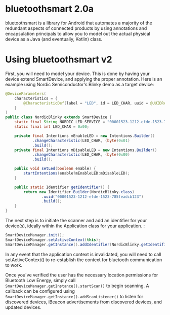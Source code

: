 # bluetoothsmart 2.0a
bluetoothsmart is a library for Android that automates a majority of the redundant aspects of connected products by using annotations and encapsulation principals to allow you to model out the actual physical device as a Java (and eventually, Kotlin) class. 

# Using bluetoothsmart v2
First, you will need to model your device. This is done by having your device extend SmartDevice, and applying the proper annotation. Here is an example using Nordic Semiconductor's Blinky demo as a target device:

```java
@DeviceParameters(
    characteristics = {
        @CharacteristicDef(label = "LED", id = LED_CHAR, uuid = @UUIDRef("1525"), service = @UUIDRef(NORDIC_LED_SERVICE))
    }
)
public class NordicBlinky extends SmartDevice {
    static final String NORDIC_LED_SERVICE = "00001523-1212-efde-1523-785feabcd123";
    static final int LED_CHAR = 0x00;

    private final Intentions mEnableLED = new Intentions.Builder()
            .changeCharacteristic(LED_CHAR, (byte)0x01)
            .build();
    private final Intentions mDisableLED = new Intentions.Builder()
            .changeCharacteristic(LED_CHAR, (byte)0x00)
            .build();

    public void setLed(boolean enable) {
        startIntentions(enable?mEnableLED:mDisableLED);
    }

    public static Identifier getIdentifier() {
        return new Identifier.Builder(NordicBlinky.class)
                .uuid("00001523-1212-efde-1523-785feadcb123")
                .build();
    }
}
```

The next step is to initiate the scanner and add an identifier for your device(s), ideally within the Application class for your application. :
```java 
SmartDeviceManager.init(); 
SmartDeviceManager.setActiveContext(this);
SmartDeviceManager.getInstance().addIdentifier(NordicBlinky.getIdentifier());
```
In any event that the application context is invalidated, you will need to call setActiveContext() to re-establish the context for bluetooth communication to work.

Once you've verified the user has the necessary location permissions for Bluetooth Low Energy, simply call `SmartDeviceManager.getInstance().startScan()` to begin scanning. A callback can be configured using `SmartDeviceManager.getInstance().addScanListener()` to listen for discovered devices, iBeacon advertisements from discovered devices, and updated devices.

